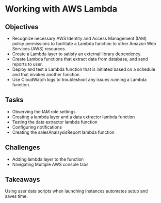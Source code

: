 # Working with AWS Lambda 

## Objectives 
- Recognize necessary AWS Identity and Access Management (IAM) policy permissions to facilitate a Lambda function to other Amazon Web     Services (AWS) resources.
- Create a Lambda layer to satisfy an external library dependency.
- Create Lambda functions that extract data from database, and send reports to user.
- Deploy and test a Lambda function that is initiated based on a schedule and that invokes another function.
- Use CloudWatch logs to troubleshoot any issues running a Lambda function.

## Tasks
- Observing the IAM role settings
- Creating a lambda layer and a data extractor lambda function
- Testing the data extractor lambda function
- Configuring notifications
- Creating the salesAnalsysisReport lambda function

## Challenges 
- Adding lambda layer to the function
- Navigating Multiple AWS console tabs

## Takeaways 
Using user data scripts when launching instances automates setup and saves time.



